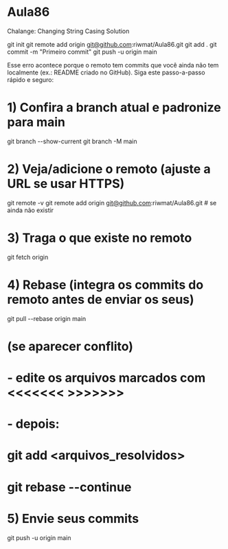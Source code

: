 # Aula86
Chalange: Changing String Casing Solution

git init
git remote add origin git@github.com:riwmat/Aula86.git
git add .
git commit -m "Primeiro commit"
git push -u origin main


Esse erro acontece porque o remoto tem commits que você ainda não tem localmente (ex.: README criado no GitHub). Siga este passo-a-passo rápido e seguro:

# 1) Confira a branch atual e padronize para main
git branch --show-current
git branch -M main

# 2) Veja/adicione o remoto (ajuste a URL se usar HTTPS)
git remote -v
git remote add origin git@github.com:riwmat/Aula86.git  # se ainda não existir

# 3) Traga o que existe no remoto
git fetch origin

# 4) Rebase (integra os commits do remoto antes de enviar os seus)
git pull --rebase origin main

# (se aparecer conflito)
#   - edite os arquivos marcados com <<<<<<< >>>>>>>
#   - depois:
# git add <arquivos_resolvidos>
# git rebase --continue

# 5) Envie seus commits
git push -u origin main
